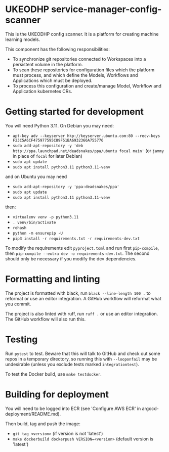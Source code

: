 # UKEODHP service-manager-config-scanner

This is the UKEODHP config scanner. It is a platform for creating machine learning models.

This component has the following responsibilities:
* To synchronize git repositories connected to Workspaces into a persistent volume in the platform.
* To scan these repositories for configuration files which the platform must process, and which define the Models,
  Workflows and Applications which must be deployed.
* To process this configuration and create/manage Model, Workflow and Application kubernetes CRs.


# Getting started for development

You will need Python 3.11. On Debian you may need:
* `apt-key adv --keyserver hkp://keyserver.ubuntu.com:80 --recv-keys F23C5A6CF475977595C89F51BA6932366A755776`
* `sudo add-apt-repository -y 'deb http://ppa.launchpad.net/deadsnakes/ppa/ubuntu focal main'` (or `jammy` in place of 
  `focal` for later Debian)
* `sudo apt update`
* `sudo apt install python3.11 python3.11-venv`

and on Ubuntu you may need
* `sudo add-apt-repository -y 'ppa:deadsnakes/ppa'`
* `sudo apt update`
* `sudo apt install python3.11 python3.11-venv`

then:

* `virtualenv venv -p python3.11`
* `. venv/bin/activate`
* `rehash`
* `python -m ensurepip -U`
* `pip3 install -r requirements.txt -r requirements-dev.txt`

To modify the requirements edit `pyproject.toml` and run first `pip-compile`, then 
`pip-compile --extra dev -o requirements-dev.txt`. The second should only be necessary if you modify the dev 
dependencies.

# Formatting and linting

The project is formatted with black, run `black --line-length 100 .` to reformat or use an editor integration.
A GitHub workflow will reformat what you commit.

The project is also linted with ruff, run `ruff .` or use an editor integration. The GitHub workflow will also
run this.

# Testing

Run `pytest` to test. Beware that this will talk to GitHub and check out some repos in a temporary directory, so running
this with `--looponfail` may be undesirable (unless you exclude tests marked `integrationtest`).

To test the Docker build, use `make testdocker`.

# Building for deployment

You will need to be logged into ECR (see 'Configure AWS ECR' in argocd-deployment/README.md).

Then build, tag and push the image:
* `git tag <version>` (if version is not 'latest')
* `make dockerbuild dockerpush VERSION=<version>` (default version is 'latest')
